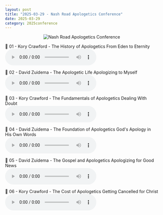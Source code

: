 ```yaml
---
layout: post
title: "2025-03-29 - Nash Road Apologetics Conference"
date: 2025-03-29
category: 2025conference
---
```


<p style="text-align: center;">
<img src="{{ '/assets/img/2025-Apologetics_Conf_Schedule.png' | relative_url }}" alt="Nash Road Apologetics Conference">
</p>

<p>
🎵 01 - Kory Crawford - The History of Apologetics From Eden to Eternity <br>
<audio controls>
  <source src="https://archive.org/download/2025-gospel-conference-audio/2025-03-29%20-%20Nash%20Road%20-%20Apologetics%20Conference/2025-03-29%20-%20Nash%20Road%20Gospel%20Hall%20-%20Apologetics%20Conference%20-%2001%20-%20Kory%20Crawford%20-%20The%20History%20of%20Apologetics%20From%20Eden%20to%20Eternity.mp3" type="audio/mpeg">
  Your browser does not support the audio element.
</audio>
</p>
<p>
🎵 02 - David Zuidema - The Apologetic Life Apologizing to Myself <br>
<audio controls>
  <source src="https://archive.org/download/2025-gospel-conference-audio/2025-03-29%20-%20Nash%20Road%20-%20Apologetics%20Conference/2025-03-29%20-%20Nash%20Road%20Gospel%20Hall%20-%20Apologetics%20Conference%20-%2002%20-%20David%20Zuidema%20-%20The%20Apologetic%20Life%20Apologizing%20to%20Myself.mp3" type="audio/mpeg">
  Your browser does not support the audio element.
</audio>
</p>
<p>
🎵 03 - Kory Crawford - The Fundamentals of Apologetics Dealing With Doubt <br>
<audio controls>
  <source src="https://archive.org/download/2025-gospel-conference-audio/2025-03-29%20-%20Nash%20Road%20-%20Apologetics%20Conference/2025-03-29%20-%20Nash%20Road%20Gospel%20Hall%20-%20Apologetics%20Conference%20-%2003%20-%20Kory%20Crawford%20-%20The%20Fundamentals%20of%20Apologetics%20Dealing%20With%20Doubt.mp3" type="audio/mpeg">
  Your browser does not support the audio element.
</audio>
</p>
<p>
🎵 04 - David Zuidema - The Foundation of Apologetics God's Apology in His Own Words <br>
<audio controls>
  <source src="https://archive.org/download/2025-gospel-conference-audio/2025-03-29%20-%20Nash%20Road%20-%20Apologetics%20Conference/2025-03-29%20-%20Nash%20Road%20Gospel%20Hall%20-%20Apologetics%20Conference%20-%2004%20-%20David%20Zuidema%20-%20The%20Foundation%20of%20Apologetics%20God%27s%20Apology%20in%20His%20Own%20Words.mp3" type="audio/mpeg">
  Your browser does not support the audio element.
</audio>
</p>
<p>
🎵 05 - David Zuidema - The Gospel and Apologetics Apologizing for Good News <br>
<audio controls>
  <source src="https://archive.org/download/2025-gospel-conference-audio/2025-03-29%20-%20Nash%20Road%20-%20Apologetics%20Conference/2025-03-29%20-%20Nash%20Road%20Gospel%20Hall%20-%20Apologetics%20Conference%20-%2005%20-%20David%20Zuidema%20-%20The%20Gospel%20and%20Apologetics%20Apologizing%20for%20Good%20News.mp3" type="audio/mpeg">
  Your browser does not support the audio element.
</audio>
</p>
<p>
🎵 06 - Kory Crawford - The Cost of Apologetics Getting Cancelled for Christ <br>
<audio controls>
  <source src="https://archive.org/download/2025-gospel-conference-audio/2025-03-29%20-%20Nash%20Road%20-%20Apologetics%20Conference/2025-03-29%20-%20Nash%20Road%20Gospel%20Hall%20-%20Apologetics%20Conference%20-%2006%20-%20Kory%20Crawford%20-%20The%20Cost%20of%20Apologetics%20Getting%20Cancelled%20for%20Christ.mp3" type="audio/mpeg">
  Your browser does not support the audio element.
</audio>
</p>

